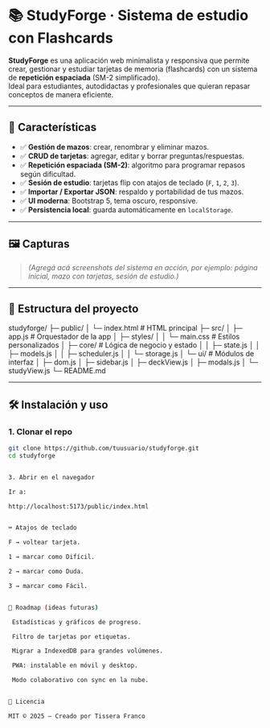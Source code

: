 # 📚 StudyForge · Sistema de estudio con Flashcards

**StudyForge** es una aplicación web minimalista y responsiva que permite crear, gestionar y estudiar tarjetas de memoria (flashcards) con un sistema de **repetición espaciada** (SM-2 simplificado).  
Ideal para estudiantes, autodidactas y profesionales que quieran repasar conceptos de manera eficiente.

---

## 🚀 Características

- ✅ **Gestión de mazos**: crear, renombrar y eliminar mazos.
- ✅ **CRUD de tarjetas**: agregar, editar y borrar preguntas/respuestas.
- ✅ **Repetición espaciada (SM-2)**: algoritmo para programar repasos según dificultad.
- ✅ **Sesión de estudio**: tarjetas flip con atajos de teclado (`F`, `1`, `2`, `3`).
- ✅ **Importar / Exportar JSON**: respaldo y portabilidad de tus mazos.
- ✅ **UI moderna**: Bootstrap 5, tema oscuro, responsive.
- ✅ **Persistencia local**: guarda automáticamente en `localStorage`.

---

## 🖼️ Capturas

> *(Agregá acá screenshots del sistema en acción, por ejemplo: página inicial, mazo con tarjetas, sesión de estudio.)*

---

## 📂 Estructura del proyecto

studyforge/
├─ public/
│ └─ index.html # HTML principal
├─ src/
│ ├─ app.js # Orquestador de la app
│ ├─ styles/
│ │ └─ main.css # Estilos personalizados
│ ├─ core/ # Lógica de negocio y estado
│ │ ├─ state.js
│ │ ├─ models.js
│ │ ├─ scheduler.js
│ │ └─ storage.js
│ └─ ui/ # Módulos de interfaz
│ ├─ dom.js
│ ├─ sidebar.js
│ ├─ deckView.js
│ ├─ modals.js
│ └─ studyView.js
└─ README.md


---

## 🛠️ Instalación y uso

### 1. Clonar el repo
```bash
git clone https://github.com/tuusuario/studyforge.git
cd studyforge


3. Abrir en el navegador

Ir a:

http://localhost:5173/public/index.html


⌨️ Atajos de teclado

F → voltear tarjeta.

1 → marcar como Difícil.

2 → marcar como Duda.

3 → marcar como Fácil.


🔮 Roadmap (ideas futuras)

 Estadísticas y gráficos de progreso.

 Filtro de tarjetas por etiquetas.

 Migrar a IndexedDB para grandes volúmenes.

 PWA: instalable en móvil y desktop.

 Modo colaborativo con sync en la nube.


📄 Licencia

MIT © 2025 — Creado por Tissera Franco